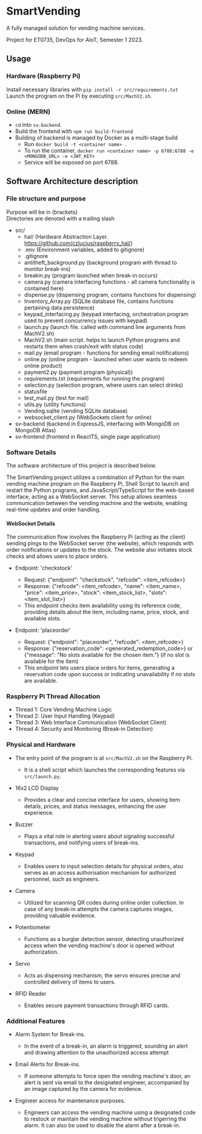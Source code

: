 # SmartVending
A fully managed solution for vending machine services.

Project for ET0735, DevOps for AIoT, Semester 1 2023.

## Usage
### Hardware (Raspberry Pi)
Install necessary libraries with `pip install -r src/requirements.txt`  
Launch the program on the Pi by executing `src/MachV2.sh`.
### Online (MERN)
- `cd` into `sv-backend`.
- Build the frontend with `npm run build-frontend`
- Building of backend is managed by Docker as a multi-stage build
  - Run `docker build -t <container name> .`
  - To run the container, `docker run <container name> -p 6788:6788 -e <MONGODB_URL> -e <JWT_KEY>`
  - Service will be exposed on port 6788.


## Software Architecture description

### File structure and purpose
Purpose will be in (brackets)  
Directories are denoted with a trailing slash
- src/
  - hal/ (Hardware Abstraction Layer. https://github.com/czlucius/raspberry_hal/)
  - .env (Environment variables, added to gitignore)
  - .gitignore
  - antitheft_background.py (background program with thread to monitor break-ins)
  - breakin.py (program launched when break-in occurs)
  - camera.py (camera interfacing functions - all camera functionality is contained here)
  - dispense.py (dispensing program, contains functions for dispensing)
  - Inventory_Array.py (SQLite database file, contains functions pertaining data persistence)
  - keypad_interfacing.py (keypad interfacing, orchestration program used to prevent concurrency issues with keypad)
  - launch.py (launch file. called with command line arguments from MachV2.sh)
  - MachV2.sh (main script. helps to launch Python programs and restarts them when crash/exit with status code)
  - mail.py (email program - functions for sending email notifications) 
  - online.py (online program - launched when user wants to redeem online product)
  - payment2.py (payment program (physical))
  - requirements.txt (requirements for running the program)
  - selection.py (selection program, where users can select drinks)
  - statusfile
  - test_mail.py (test for mail)
  - utils.py (utility functions)
  - Vending.sqlite (vending SQLite database)
  - websocket_client.py (WebSockets client for online)
- sv-backend (backend in ExpressJS, interfacing with MongoDB on MongoDB Atlas)
- sv-frontend (frontend in ReactTS, single page application)

### Software Details
The software architecture of this project is described below.

The SmartVending project utilizes a combination of Python for the main vending machine program on the Raspberry Pi, Shell Script to launch and restart the Python programs, and JavaScript/TypeScript for the web-based interface, acting as a WebSocket server. This setup allows seamless communication between the vending machine and the website, enabling real-time updates and order handling.

#### WebSocket Details
The communication flow involves the Raspberry Pi (acting as the client) sending pings to the WebSocket server (the website), which responds with order notifications or updates to the stock. The website also initiates stock checks and allows users to place orders.

- Endpoint: 'checkstock'
  - Request: {"endpoint": "checkstock", "refcode": <item_refcode>}
  - Response: {"refcode": <item_refcode>, "name": <item_name>, "price": <item_price>, "stock": <item_stock_list>, "slots": <item_slot_list>}
  - This endpoint checks item availability using its reference code, providing details about the item, including name, price, stock, and available slots.

- Endpoint: 'placeorder'
  - Request: {"endpoint": "placeorder", "refcode": <item_refcode>}
  - Response: {"reservation_code": <generated_redemption_code>} or {"message": "No slots available for the chosen item."} (if no slot is available for the item)
  - This endpoint lets users place orders for items, generating a reservation code upon success or indicating unavailability if no slots are available.

### Raspberry Pi Thread Allocation
- Thread 1: Core Vending Machine Logic
- Thread 2: User Input Handling (Keypad)
- Thread 3: Web Interface Communication (WebSocket Client)
- Thread 4: Security and Monitoring (Break-in Detection)

### Physical and Hardware
- The entry point of the program is at `src/MachV2.sh` on the Raspberry Pi.
  - It is a shell script which launches the corresponding features via `src/launch.py`.
 
- 16x2 LCD Display
  - Provides a clear and concise interface for users, showing item details, prices, and status messages, enhancing the user experience.

- Buzzer
  - Plays a vital role in alerting users about signaling successful transactions, and notifying users of break-ins.

- Keypad
  - Enables users to input selection details for physical orders, also serves as an access authorisation mechanism for authorized personnel, such as engineers.

- Camera
  - Utilized for scanning QR codes during online order collection. In case of any break-in attempts the camera captures images, providing valuable evidence.

- Potentiometer
  - Functions as a burglar detection sensor, detecting unauthorized access when the vending machine's door is opened without authorization.

- Servo
  - Acts as dispensing mechanism, the servo ensures precise and controlled delivery of items to users.

- RFID Reader
  - Enables secure payment transactions through RFID cards.

### Additional Features
- Alarm System for Break-ins.
  - In the event of a break-in, an alarm is triggered, sounding an alert and drawing attention to the unauthorized access attempt

- Email Alerts for Break-ins.
  - If someone attempts to force open the vending machine's door, an alert is sent via email to the designated engineer, accompanied by an image captured by the camera for evidence.

- Engineer access for maintenance purposes.
  - Engineers can access the vending machine using a designated code to restock or maintain the vending machine without trigerring the alarm. It can also be used to disable the alarm after a break-in.


